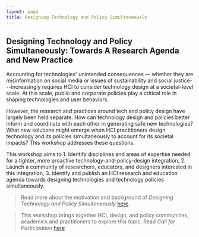 ```yaml
---
layout: page
title: Designing Technology and Policy Simultaneously
---
```


## Designing Technology and Policy Simultaneously:  Towards A Research Agenda and New Practice
 
Accounting for technologies' unintended consequences — whether they are misinformation on social media or issues of sustainability and social justice---increasingly requires HCI to consider technology design at a societal-level scale. At this scale, public and corporate policies play a critical role in shaping technologies and user behaviors. 

However, the research and practices around tech and policy design have largely been held separate. How can technology design and policies better inform and coordinate with each other in generating safe new technologies? What new solutions might emerge when HCI practitioners design technology and its policies simultaneously to account for its societal impacts? This workshop addresses these questions.

This workshop aims to
1. Identify disciplines and areas of expertise needed for a tighter, more proactive technology-and-policy-design integration,
2. Launch a community of researchers, educators, and designers interested in this integration,
3. Identify and publish an HCI research and education agenda towards designing technologies and technology policies simultaneously.

> Read more about the motivation and background of _Designing Technology and Policy Simultaneously_ [here](https://www.researchgate.net/profile/Qian-Yang-19/publication/367118347_Designing_Technology_and_Policy_Simultaneously_Towards_A_Research_Agenda_and_New_Practice/links/63c1e373d9fb5967c2d354b6/Designing-Technology-and-Policy-Simultaneously-Towards-A-Research-Agenda-and-New-Practice.pdf).

> This workshop brings together HCI, design, and policy communities, academics and practitioners to explore this topic. Read _Call for Participation_ [here](cfp.md)

